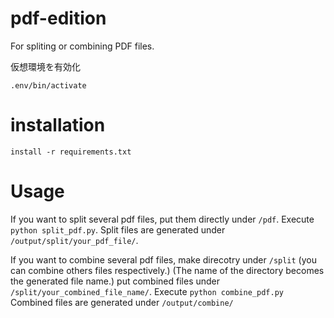 # pdf-edition
For spliting or combining PDF files.


仮想環境を有効化
```source
.env/bin/activate
```

# installation
```pip 
install -r requirements.txt
```


# Usage
If you want to split several pdf files, put them directly under `/pdf`.
Execute `python split_pdf.py`.
Split files are generated under `/output/split/your_pdf_file/`.


If you want to combine several pdf files, make direcotry under `/split` (you can combine others files respectively.)
(The name of the directory becomes the generated file name.)
put combined files under `/split/your_combined_file_name/`.
Execute `python combine_pdf.py`
Combined files are generated under `/output/combine/`
